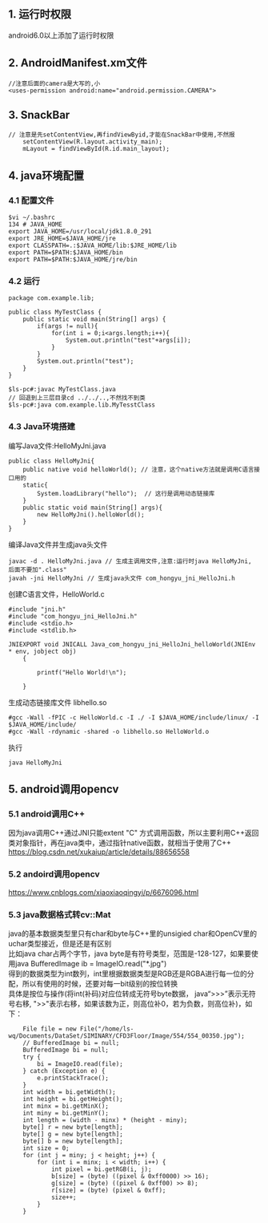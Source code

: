 ## 1. 运行时权限
android6.0以上添加了运行时权限

## 2. AndroidManifest.xm文件
    //注意后面的camera是大写的,小
    <uses-permission android:name="android.permission.CAMERA">

## 3. SnackBar
    // 注意是先setContentView,再findViewByid,才能在SnackBar中使用,不然报
        setContentView(R.layout.activity_main);
        mLayout = findViewById(R.id.main_layout);

## 4. java环境配置
### 4.1 配置文件
    $vi ~/.bashrc
    134 # JAVA_HOME
    export JAVA_HOME=/usr/local/jdk1.8.0_291
    export JRE_HOME=$JAVA_HOME/jre
    export CLASSPATH=.:$JAVA_HOME/lib:$JRE_HOME/lib
    export PATH=$PATH:$JAVA_HOME/bin
    export PATH=$PATH:$JAVA_HOME/jre/bin
### 4.2 运行
    package com.example.lib;

    public class MyTestClass {
        public static void main(String[] args) {
            if(args != null){
                for(int i = 0;i<args.length;i++){
                    System.out.println("test"+args[i]);
                }
            }
            System.out.println("test");
        }
    }
    
    $ls-pc#:javac MyTestClass.java
    // 回退到上三层目录cd ../../..,不然找不到类
    $ls-pc#:java com.example.lib.MyTesstClass

### 4.3 Java环境搭建
编写Java文件:HelloMyJni.java  

    public class HelloMyJni{
        public native void helloWorld(); // 注意，这个native方法就是调用C语言接口用的
        static{
            System.loadLibrary("hello");  // 这行是调用动态链接库
        }
        public static void main(String[] args){
            new HelloMyJni().helloWorld();
        }
    }
    
编译Java文件并生成java头文件  

    javac -d . HelloMyJni.java // 生成主调用文件,注意:运行时java HelloMyJni, 后面不要加".class"  
    javah -jni HelloMyJni // 生成java头文件 com_hongyu_jni_HelloJni.h  

创建C语言文件，HelloWorld.c    

    #include "jni.h"
    #include "com_hongyu_jni_HelloJni.h"
    #include <stdio.h>
    #include <stdlib.h>

    JNIEXPORT void JNICALL Java_com_hongyu_jni_HelloJni_helloWorld(JNIEnv * env, jobject obj) 
        {

            printf("Hello World!\n");

        }

生成动态链接库文件 libhello.so   

    #gcc -Wall -fPIC -c HelloWorld.c -I ./ -I $JAVA_HOME/include/linux/ -I $JAVA_HOME/include/   
    #gcc -Wall -rdynamic -shared -o libhello.so HelloWorld.o  

执行  

    java HelloMyJni



## 5. android调用opencv
### 5.1 android调用C++
因为java调用C++通过JNI只能extent "C" 方式调用函数，所以主要利用C++返回类对象指针，再在java类中，通过指针native函数，就相当于使用了C++
https://blog.csdn.net/xukaiup/article/details/88656558
### 5.2 andoird调用opencv
https://www.cnblogs.com/xiaoxiaoqingyi/p/6676096.html
### 5.3 java数据格式转cv::Mat
  java的基本数据类型里只有char和byte与C++里的unsigied char和OpenCV里的uchar类型接近，但是还是有区别  
  比如java char占两个字节，java byte是有符号类型，范围是-128-127，如果要使用java BufferedImage ib = ImageIO.read("*.jpg")  
  得到的数据类型为int数列，int里根据数据类型是RGB还是RGBA进行每一位的分配，所以有使用的时候，还要对每一bit级别的按位转换  
  具体是按位与操作(将int(补码)对应位转成无符号byte数据， java“>>>”表示无符号右移, ">>"表示右移，如果该数为正，则高位补0，若为负数，则高位补)，如下：
    
        File file = new File("/home/ls-wq/Documents/DataSet/SIMINARY/CFD3Floor/Image/554/554_00350.jpg");
        // BufferedImage bi = null;
        BufferedImage bi = null;
        try {
            bi = ImageIO.read(file);
        } catch (Exception e) {
            e.printStackTrace();
        }
        int width = bi.getWidth();
        int height = bi.getHeight();
        int minx = bi.getMinX();
        int miny = bi.getMinY();
        int length = (width - minx) * (height - miny);
        byte[] r = new byte[length];
        byte[] g = new byte[length];
        byte[] b = new byte[length];
        int size = 0;
        for (int j = miny; j < height; j++) {
            for (int i = minx; i < width; i++) {
                int pixel = bi.getRGB(i, j);
                b[size] = (byte) ((pixel & 0xff0000) >> 16);
                g[size] = (byte) ((pixel & 0xff00) >> 8);
                r[size] = (byte) (pixel & 0xff);
                size++;
            }
        }
